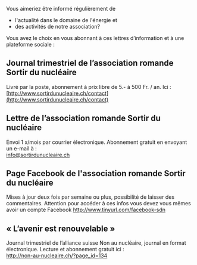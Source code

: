 Vous aimeriez être informé régulièrement de

- l'actualité dans le domaine de l'énergie et
- des activités de notre association?

Vous avez le choix en vous abonnant à ces lettres d’information et à une plateforme sociale :

## Journal trimestriel de l’association romande Sortir du nucléaire

Livré par la poste, abonnement à prix libre de 5.- à 500 Fr. / an. Ici :  
[http://www.sortirdunucleaire.ch/contact](http://www.sortirdunucleaire.ch/contact)

## Lettre de l’association romande Sortir du nucléaire

Envoi 1 x/mois par courrier électronique. Abonnement gratuit en envoyant un e-mail à :  
[info@sortirdunucleaire.ch](mailto:info@sortirdunucleaire.ch)

## Page Facebook de l'association romande Sortir du nucléaire

Mises à jour deux fois par semaine ou plus, possibilité de laisser des commentaires. Attention pour accéder à ces infos vous devez vous mêmes avoir un compte Facebook 
<http://www.tinyurl.com/facebook-sdn>

## « L’avenir est renouvelable »

Journal trimestriel de l’alliance suisse Non au nucléaire, journal en format électronique. Lecture et abonnement gratuit ici :  
<http://non-au-nucleaire.ch/?page_id=134>
